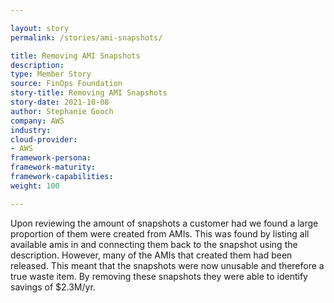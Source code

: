 ```yaml
---

layout: story
permalink: /stories/ami-snapshots/

title: Removing AMI Snapshots
description:
type: Member Story
source: FinOps Foundation
story-title: Removing AMI Snapshots
story-date: 2021-10-08
author: Stephanie Gooch
company: AWS
industry: 
cloud-provider: 
- AWS
framework-persona:
framework-maturity: 
framework-capabilities:
weight: 100

---
```


Upon reviewing the amount of snapshots a customer had we found a large proportion of them were created from AMIs. This was found by listing all available amis in and connecting them back to the snapshot using the description.  However, many of the AMIs that created them had been released. This meant that the snapshots were now unusable and therefore a true waste item. By removing these snapshots they were able to identify savings of $2.3M/yr. 
